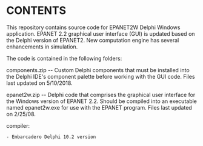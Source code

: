 CONTENTS
========

This repository contains source code for EPANET2W Delphi Windows application. EPANET 2.2 graphical user interface (GUI) is updated based on the Delphi version of EPANET2. New computation engine has several enhancements in simulation. 

The code is contained in the following folders:

  components.zip -- Custom Delphi components that must be
                    installed into the Delphi IDE's component
                    palette before working with the GUI code.
                    Files last updated on 5/10/2018.

  epanet2w.zip  -- Delphi code that comprises the
                   graphical user interface for the
                   Windows version of EPANET 2.2. Should be
                   compiled into an executable named epanet2w.exe
                   for use with the EPANET program. 
                   Files last updated on 2/25/08.
    
    
  compiler: 
    
    - Embarcadero Delphi 10.2 version 






